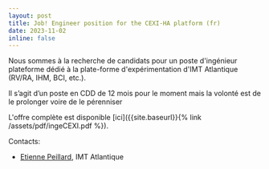 ```yaml
---
layout: post
title: Job! Engineer position for the CEXI-HA platform (fr)
date: 2023-11-02
inline: false
---
```



Nous sommes à la recherche de candidats pour un poste d'ingénieur plateforme dédié à la plate-forme d'expérimentation d'IMT Atlantique (RV/RA, IHM, BCI, etc.).

Il s’agit d’un poste en CDD de 12 mois pour le moment mais la volonté est de le prolonger voire de le pérenniser



L'offre complète est disponible [ici]({{site.baseurl}}{% link /assets/pdf/ingeCEXI.pdf %}). 

Contacts: 

 - [Etienne Peillard](mailto:etienne.peillard@imt-atlantique.fr),  IMT Atlantique
 
 



